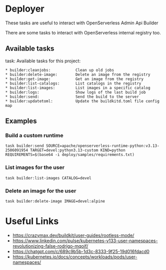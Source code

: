 <!--
  ~ Licensed to the Apache Software Foundation (ASF) under one
  ~ or more contributor license agreements.  See the NOTICE file
  ~ distributed with this work for additional information
  ~ regarding copyright ownership.  The ASF licenses this file
  ~ to you under the Apache License, Version 2.0 (the
  ~ "License"); you may not use this file except in compliance
  ~ with the License.  You may obtain a copy of the License at
  ~
  ~   http://www.apache.org/licenses/LICENSE-2.0
  ~
  ~ Unless required by applicable law or agreed to in writing,
  ~ software distributed under the License is distributed on an
  ~ "AS IS" BASIS, WITHOUT WARRANTIES OR CONDITIONS OF ANY
  ~ KIND, either express or implied.  See the License for the
  ~ specific language governing permissions and limitations
  ~ under the License.
  ~
-->
# Deployer

These tasks are useful to interact with OpenServerless Admin Api Builder

There are some tasks to interact with OpenServerless internal registry too.

## Available tasks

task: Available tasks for this project:

```
* builder:cleanjobs:           Clean up old jobs
* builder:delete-image:        Delete an image from the registry
* builder:get-image:           Get an image from the registry
* builder:list-catalogs:       List catalogs in the registry
* builder:list-images:         List images in a specific catalog
* builder:logs:                Show logs of the last build job
* builder:send:                Send the build to the server
* builder:updatetoml:          Update the buildkitd.toml file config map
```

## Examples

### Build a custom runtime

`task builder:send SOURCE=apache/openserverless-runtime-python:v3.13-2506091954 TARGET=devel:python3.13-custom KIND=python REQUIREMENTS=$(base64 -i deploy/samples/requirements.txt)`

### List images for the user

`task builder:list-images CATALOG=devel`

### Delete an image for the user

`task builder:delete-image IMAGE=devel:alpine`

# Useful Links

- https://crazymax.dev/buildkit/user-guides/rootless-mode/
- https://www.linkedin.com/pulse/kubernetes-v133-user-namespaces-revolutionizing-false-rodrigo-mqoif/
- https://chatgpt.com/c/689c9b5b-1d3c-8333-9f25-19d016fdacd0
- https://kubernetes.io/docs/concepts/workloads/pods/user-namespaces/